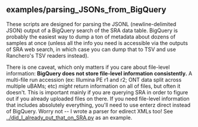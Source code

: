 ## examples/parsing_JSONs_from_BigQuery

These scripts are designed for parsing the JSONL (newline-delimited JSON) output of a BigQuery search of the SRA data table. BigQuery is probably the easiest way to dump a ton of metadata about dozens of samples at once (unless all the info you need is accessible via the outputs of SRA web search, in which case you can dump that to TSV and use Ranchero's TSV readers instead).

There is one caveat, which only matters if you care about file-level information: **BigQuery does not store file-level information consistently.** A multi-file run accession (ex: Illumina PE r1 and r2; ONT data split across multiple uBAMs; etc) *might* return information on all of files, but often it doesn't. This is important mainly if you are querying SRA in order to figure out if you already uploaded files on there. If you need file-level information that includes absolutely everything, you'll need to use enterz direct instead of BigQuery. Worry not -- I wrote a parser for edirect XMLs too! See [../did_I_already_put_that_on_SRA.py](../did_I_already_put_that_on_SRA.py) as an example.
